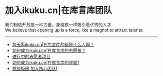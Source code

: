 # 加入ikuku.cn|在库言库团队

我们相信开放是一种力量，象磁铁一样吸引着优秀的人才   
We believe that opening up is a force, like a magnet to attract talents.

-----

* [每天逛ikuku.cn|在库言库的都是什么人啊？](volunteer-4.md)
* [如何成为ikuku.cn|在库言库的志愿者？](volunteer-1.md)  
* [进行中的志愿者项目](volunteer-2.md)
* [如何成为ikuku.cn|在库言库的评委?](volunteer-3.md)   
* [挑战极限 加入核心团队!](volunteer-0.md)

 
 

